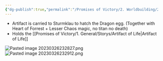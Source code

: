 ```yaml
---
{"dg-publish":true,"permalink":"/Promises of Victory/2. Worldbuilding/2. Regions/Todo/Sturmklau/","title":"Sturmklau","noteIcon":""}
---
```







- Artifact is carried to Sturmklau to hatch the Dragon egg. (Together with Heart of Forrest + Lesser Chaos magic, no titan no death)
- Holds the  [[Promises of Victory/1. General/Storys/Artifact of Life\|Artifact of Life]]

 ![Pasted image 20230326232827.png](/img/user/Pictures/Pasted%20image%2020230326232827.png)
![Pasted image 20230326232912.png](/img/user/Pictures/Pasted%20image%2020230326232912.png)